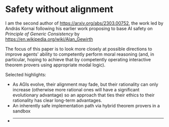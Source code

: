 # Safety without alignment

I am the second author of https://arxiv.org/abs/2303.00752, the work led by András Kornai following his
earlier work proposing to base AI safety on _Principle of Generic Consistency_ by https://en.wikipedia.org/wiki/Alan_Gewirth

The focus of this paper is to look more closely at possible directions to improve
agents' ability to competently perform moral reasoning (and, in particular, hoping to achieve that by competently
operating interactive theorem provers using appropriate modal logic).

Selected highlights:

  * As AGIs evolve, their alignment may fade, but their rationality can only increase (otherwise more rational ones will have a significant evolutionary advantage) so an approach that ties their ethics to their rationality has clear long-term advantages.
  * An inherently safe implementation path via hybrid theorem provers in a sandbox
  * ---

